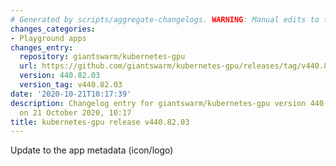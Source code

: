```yaml
---
# Generated by scripts/aggregate-changelogs. WARNING: Manual edits to this files will be overwritten.
changes_categories:
- Playground apps
changes_entry:
  repository: giantswarm/kubernetes-gpu
  url: https://github.com/giantswarm/kubernetes-gpu/releases/tag/v440.82.03
  version: 440.82.03
  version_tag: v440.82.03
date: '2020-10-21T10:17:39'
description: Changelog entry for giantswarm/kubernetes-gpu version 440.82.03, published
  on 21 October 2020, 10:17
title: kubernetes-gpu release v440.82.03
---
```


Update to the app metadata (icon/logo)
